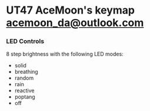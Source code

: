 # UT47 AceMoon's keymap acemoon_da@outlook.com

### LED Controls

8 step brightness with the following LED modes: 

- solid
- breathing
- random
- rain
- reactive
- poptang
- off
